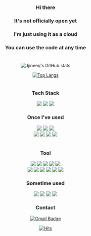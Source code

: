 <div align = "center">

### Hi there 
### It's not officially open yet
### I'm just using it as a cloud
### You can use the code at any time
	
#
	
![Jjineeq's GitHub stats](https://github-readme-stats.vercel.app/api?username=Jjineeq&show_icons=true&theme=dark)

[![Top Langs](https://github-readme-stats.vercel.app/api/top-langs/?username=jjineeq&langs_count=8&layout=compact&theme=dark#gh-dark-mode-only)](https://github.com/jjineeq/github-readme-stats#gh-dark-mode-only)

<!--
[![Jjineeq's github activity graph](https://github-readme-activity-graph.cyclic.app/graph?username=jjineeq&theme=high-contrast)](https://github.com/jjineeq/github-readme-activity-graph)
[![Solved.ac Profile](http://mazassumnida.wtf/api/generate_badge?boj=jangsung0212)](https://solved.ac/jangsung0212)
-->

#
<h3 align="center">Tech Stack</h3>
<img src="https://img.shields.io/badge/Python-3766AB?style=flat-square&logo=Python&logoColor=white"/> 
<img src="https://img.shields.io/badge/Rstudio-75AADB?style=flat-square&logo=Rstudio&logoColor=white"/>
<img src="https://img.shields.io/badge/Mysql-E6B91E?style=flat-square&logo=MySql&logoColor=white"/> 

<br>
<h3 align="center">Once I've used</h3>
<img src="https://img.shields.io/badge/C-A8B9CC?style=flat-square&logo=C&logoColor=white"/>
<img src="https://img.shields.io/badge/C++-00599C?style=flat-square&logo=c%2B%2B&logoColor=white"/>
<img src="https://img.shields.io/badge/Javascript-ffb13b?style=flat-square&logo=javascript&logoColor=white"/>
<br>
<img src="https://img.shields.io/badge/HTML-E34F26?style=flat-square&logo=HTML5&logoColor=white"/>
<img src="https://img.shields.io/badge/Node.js-339933?style=flat-square&logo=Node.js&logoColor=white"/>
<img src="https://img.shields.io/badge/CSS-1572B6?style=flat-square&logo=CSS3&logoColor=white"/>
<img src="https://img.shields.io/badge/Ruby-CC342D?style=flat-square&logo=Ruby&logoColor=white"/>
<br>
<br>
<h3 align="center">Tool</h3>
<img src="https://img.shields.io/badge/VisualStudio-5C2D91?style=flat-square&logo=Visualstudio&logoColor=white"/>
<img src="https://img.shields.io/badge/VScode-007ACC?style=flat-square&logo=Visualstudiocode&logoColor=white"/>
<img src="https://img.shields.io/badge/Docker-2496ED?style=flat-square&logo=Docker&logoColor=white"/>
<img src="https://img.shields.io/badge/SamsungBrightics-1428A0?style=flat-square&logo=Samsung&logoColor=white"/>
<img src="https://img.shields.io/badge/Tableau-E97627?style=flat-square&logo=Tableau&logoColor=white"/>
<br>
<img src="https://img.shields.io/badge/Arduino-00979D?style=flat-square&logo=Arduino&logoColor=white"/>
<img src="https://img.shields.io/badge/RaspberryPi-A22846?style=flat-square&logo=RaspberryPi&logoColor=white"/>
<img src="https://img.shields.io/badge/Orange3-44A833?style=flat-square&logo=Anaconda&logoColor=white"/>
<img src="https://img.shields.io/badge/Grafana-F46800?style=flat-square&logo=Grafana&logoColor=white"/>
<img src="https://img.shields.io/badge/Prometheus-E6522C?style=flat-square&logo=Prometheus&logoColor=white"/>
<img src="https://img.shields.io/badge/Kubernetes-326CE5?style=flat-square&logo=Kubernetes&logoColor=white"/>

<br>
<h3 align="center">Sometime used</h3>
<img src="https://img.shields.io/badge/Photoshop-31A8FF?style=flat-square&logo=AdobePhotoshop&logoColor=white"/>
<img src="https://img.shields.io/badge/PremierePro-9999FF?style=flat-square&logo=AdobePremierePro&logoColor=white"/>
<img src="https://img.shields.io/badge/Lightroom-31A8FF?style=flat-square&logo=AdobeLightroom&logoColor=white"/>
<img src="https://img.shields.io/badge/Illustrator-FF9A00?style=flat-square&logo=AdobeIllustrator&logoColor=white"/>

<br>
<h3 align="center">Contact</h3>

[![Gmail Badge](https://img.shields.io/badge/Gmail-d14836?style=flat-square&logo=Gmail&logoColor=white&link=Jjineeq:jangsung0212@gmail.com)](mailto:jangsung0212@gmail.com)
	
[![Hits](https://hits.seeyoufarm.com/api/count/incr/badge.svg?url=https%3A%2F%2Fgithub.com%2FJjineeq&count_bg=%2379C83D&title_bg=%23555555&icon=&icon_color=%23E7E7E7&title=hits&edge_flat=true)](https://hits.seeyoufarm.com)

<!--
[![Hits](https://hits.sh/github.com/Jjineeq.svg?view=today-total&extraCount=580&color=49ee0b)](https://hits.sh/github.com/Jjineeq/)

[![Tech Blog Badge](http://img.shields.io/badge/-Tech%20blog-black?style=flat-square&logo=github&link=https://zzsza.github.io/)](https://zzsza.github.io/)
	
[![Linkedin Badge](https://img.shields.io/badge/-LinkedIn-blue?style=flat-square&logo=Linkedin&logoColor=white&link=https://www.linkedin.com/in/seong-yun-byeon-8183a8113/)](https://www.linkedin.com/in/seong-yun-byeon-8183a8113/)
	
[![Youtube Badge](https://img.shields.io/badge/Youtube-ff0000?style=flat-square&logo=youtube&link=https://www.youtube.com/c/kyleschool)](https://www.youtube.com/c/kyleschool)
	
[![Facebook Badge](https://img.shields.io/badge/facebook-1877f2?style=flat-square&logo=facebook&logoColor=white&link=https://www.facebook.com/zzsza)](https://www.facebook.com/zzsza)
	




**Jjineeq/Jjineeq** is a ✨ _special_ ✨ repository because its `README.md` (this file) appears on your GitHub profile.

Here are some ideas to get you started:

- 🔭 I’m currently working on ...
- 🌱 I’m currently learning ...
- 👯 I’m looking to collaborate on ...
- 🤔 I’m looking for help with ...
- 💬 Ask me about ...
- 📫 How to reach me: ...
- 😄 Pronouns: ...
- ⚡ Fun fact: ...


-->
</div>
